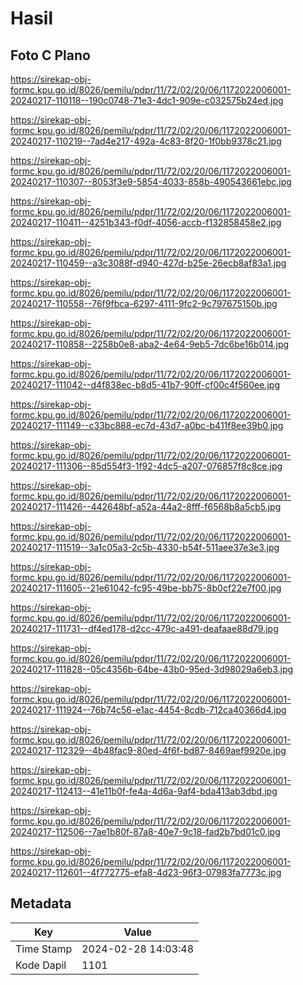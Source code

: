 # Hasil

## Foto C Plano

https://sirekap-obj-formc.kpu.go.id/8026/pemilu/pdpr/11/72/02/20/06/1172022006001-20240217-110118--190c0748-71e3-4dc1-909e-c032575b24ed.jpg

https://sirekap-obj-formc.kpu.go.id/8026/pemilu/pdpr/11/72/02/20/06/1172022006001-20240217-110219--7ad4e217-492a-4c83-8f20-1f0bb9378c21.jpg

https://sirekap-obj-formc.kpu.go.id/8026/pemilu/pdpr/11/72/02/20/06/1172022006001-20240217-110307--8053f3e9-5854-4033-858b-490543661ebc.jpg

https://sirekap-obj-formc.kpu.go.id/8026/pemilu/pdpr/11/72/02/20/06/1172022006001-20240217-110411--4251b343-f0df-4056-accb-f132858458e2.jpg

https://sirekap-obj-formc.kpu.go.id/8026/pemilu/pdpr/11/72/02/20/06/1172022006001-20240217-110459--a3c3088f-d940-427d-b25e-26ecb8af83a1.jpg

https://sirekap-obj-formc.kpu.go.id/8026/pemilu/pdpr/11/72/02/20/06/1172022006001-20240217-110558--76f9fbca-6297-4111-9fc2-9c797675150b.jpg

https://sirekap-obj-formc.kpu.go.id/8026/pemilu/pdpr/11/72/02/20/06/1172022006001-20240217-110858--2258b0e8-aba2-4e64-9eb5-7dc6be16b014.jpg

https://sirekap-obj-formc.kpu.go.id/8026/pemilu/pdpr/11/72/02/20/06/1172022006001-20240217-111042--d4f838ec-b8d5-41b7-90ff-cf00c4f560ee.jpg

https://sirekap-obj-formc.kpu.go.id/8026/pemilu/pdpr/11/72/02/20/06/1172022006001-20240217-111149--c33bc888-ec7d-43d7-a0bc-b411f8ee39b0.jpg

https://sirekap-obj-formc.kpu.go.id/8026/pemilu/pdpr/11/72/02/20/06/1172022006001-20240217-111306--85d554f3-1f92-4dc5-a207-076857f8c8ce.jpg

https://sirekap-obj-formc.kpu.go.id/8026/pemilu/pdpr/11/72/02/20/06/1172022006001-20240217-111426--442648bf-a52a-44a2-8fff-f6568b8a5cb5.jpg

https://sirekap-obj-formc.kpu.go.id/8026/pemilu/pdpr/11/72/02/20/06/1172022006001-20240217-111519--3a1c05a3-2c5b-4330-b54f-511aee37e3e3.jpg

https://sirekap-obj-formc.kpu.go.id/8026/pemilu/pdpr/11/72/02/20/06/1172022006001-20240217-111605--21e61042-fc95-49be-bb75-8b0cf22e7f00.jpg

https://sirekap-obj-formc.kpu.go.id/8026/pemilu/pdpr/11/72/02/20/06/1172022006001-20240217-111731--df4ed178-d2cc-479c-a491-deafaae88d79.jpg

https://sirekap-obj-formc.kpu.go.id/8026/pemilu/pdpr/11/72/02/20/06/1172022006001-20240217-111828--05c4356b-64be-43b0-95ed-3d98029a6eb3.jpg

https://sirekap-obj-formc.kpu.go.id/8026/pemilu/pdpr/11/72/02/20/06/1172022006001-20240217-111924--76b74c56-e1ac-4454-8cdb-712ca40366d4.jpg

https://sirekap-obj-formc.kpu.go.id/8026/pemilu/pdpr/11/72/02/20/06/1172022006001-20240217-112329--4b48fac9-80ed-4f6f-bd87-8469aef9920e.jpg

https://sirekap-obj-formc.kpu.go.id/8026/pemilu/pdpr/11/72/02/20/06/1172022006001-20240217-112413--41e11b0f-fe4a-4d6a-9af4-bda413ab3dbd.jpg

https://sirekap-obj-formc.kpu.go.id/8026/pemilu/pdpr/11/72/02/20/06/1172022006001-20240217-112506--7ae1b80f-87a8-40e7-9c18-fad2b7bd01c0.jpg

https://sirekap-obj-formc.kpu.go.id/8026/pemilu/pdpr/11/72/02/20/06/1172022006001-20240217-112601--4f772775-efa8-4d23-96f3-07983fa7773c.jpg


## Metadata

| Key        | Value               |
| ---------- | ------------------- |
| Time Stamp | 2024-02-28 14:03:48 |
| Kode Dapil | 1101                |



